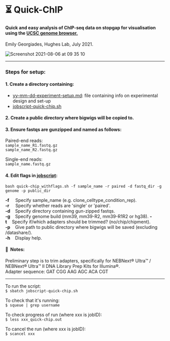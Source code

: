 # :hourglass_flowing_sand: Quick-ChIP
#### Quick and easy analysis of ChIP-seq data on stopgap for visualisation using the [UCSC genome browser.](https://genome.ucsc.edu/)

Emily Georgiades, Hughes Lab, July 2021.  
  

![Screenshot 2021-08-06 at 09 35 10](https://user-images.githubusercontent.com/48098922/128482191-ed9adb74-5e76-4348-8d85-cd7d158eedaa.png)
***

### Steps for setup:

#### 1. Create a directory containing:  
   * [yy-mm-dd-experiment-setup.md](./yy-mm-dd-experiment-setup.md): file containing info on experimental design and set-up
   * [jobscript-quick-chip.sh](./jobscript-quick-chip.sh)

#### 2. Create a public directory where bigwigs will be copied to.

#### 3. Ensure fastqs are gunzipped and named as follows:  
Paired-end reads:   
```sample_name_R1.fastq.gz```  
```sample_name_R2.fastq.gz```

Single-end reads:   
```sample_name.fastq.gz```  

#### 4. Edit flags in [jobscript](./jobscript-quick-chip.sh):  
```bash quick-chip_withflags.sh -f sample_name -r paired -d fastq_dir -g genome -p public_dir```

__-f__&nbsp;&nbsp;&nbsp;&nbsp;&nbsp;Specify sample_name (e.g. clone_celltype_condition_rep).  
__-r__&nbsp;&nbsp;&nbsp;&nbsp;&nbsp;Specify whether reads are 'single' or 'paired'.  
__-d__&nbsp;&nbsp;&nbsp;&nbsp;Specify directory containing gun-zipped fastqs.  
__-g__&nbsp;&nbsp;&nbsp;&nbsp;Specify genome build (mm39, mm39-R2, mm39-R1R2 or hg38).
__-t__&nbsp;&nbsp;&nbsp;&nbsp;Specify if/which adapters should be trimmed? (no/chip/chipment).  
__-p__&nbsp;&nbsp;&nbsp;&nbsp;Give path to public directory where bigwigs will be saved (excluding /datashare/).  
__-h__&nbsp;&nbsp;&nbsp;&nbsp;Display help.  

#### :pencil:&nbsp;&nbsp;Notes:
Preliminary step is to trim adapters, specifically for NEBNext® Ultra™ / NEBNext® Ultra™ II DNA Library Prep Kits for Illumina®.   
Adapter sequence: GAT CGG AAG AGC ACA CGT

*** 

To run the script:  
``` $ sbatch jobscript-quick-chip.sh ```

To check that it's running:  
``` $ squeue | grep username ```

To check progress of run (where xxx is jobID):   
``` $ less xxx_quick-chip.out ```

To cancel the run (where xxx is jobID):  
``` $ scancel xxx ```
